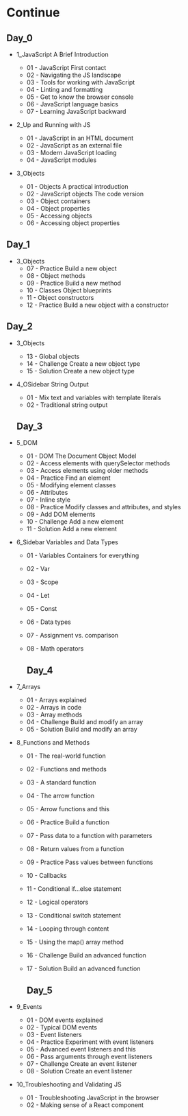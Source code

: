 # Continue

## Day_0

- 1_JavaScript A Brief Introduction
  - 01 - JavaScript First contact
  - 02 - Navigating the JS landscape
  - 03 - Tools for working with JavaScript
  - 04 - Linting and formatting
  - 05 - Get to know the browser console
  - 06 - JavaScript language basics
  - 07 - Learning JavaScript backward
  
  
- 2_Up and Running with JS
  - 01 - JavaScript in an HTML document
  - 02 - JavaScript as an external file
  - 03 - Modern JavaScript loading
  - 04 - JavaScript modules
  
    
- 3_Objects
  - 01 - Objects A practical introduction
  - 02 - JavaScript objects The code version
  - 03 - Object containers
  - 04 - Object properties
  - 05 - Accessing objects
  - 06 - Accessing object properties

## Day_1
- 3_Objects
  - 07 - Practice Build a new object
  - 08 - Object methods
  - 09 - Practice Build a new method
  - 10 - Classes Object blueprints
  - 11 - Object constructors
  - 12 - Practice Build a new object with a constructor
  
## Day_2
- 3_Objects
  - 13 - Global objects
  - 14 - Challenge Create a new object type
  - 15 - Solution Create a new object type

- 4_OSidebar String Output
  - 01 - Mix text and variables with template literals
  - 02 - Traditional string output
  
  
  ## Day_3
- 5_DOM
  - 01 - DOM The Document Object Model
  - 02 - Access elements with querySelector methods
  - 03 - Access elements using older methods
  - 04 - Practice Find an element
  - 05 - Modifying element classes
  - 06 - Attributes
  - 07 - Inline style
  - 08 - Practice Modify classes and attributes, and styles
  - 09 - Add DOM elements
  - 10 - Challenge Add a new element
  - 11 - Solution Add a new element

- 6_Sidebar Variables and Data Types
  - 01 - Variables Containers for everything
  - 02 - Var
  - 03 - Scope
  - 04 - Let
  - 05 - Const
  - 06 - Data types 
  - 07 - Assignment vs. comparison 
  - 08 - Math operators 
  
	## Day_4
- 7_Arrays
  - 01 - Arrays explained
  - 02 - Arrays in code
  - 03 - Array methods
  - 04 - Challenge Build and modify an array
  - 05 - Solution Build and modify an array
  
- 8_Functions and Methods
  - 01 - The real-world function
  - 02 - Functions and methods
  - 03 - A standard function
  - 04 - The arrow function
  - 05 - Arrow functions and this
  - 06 - Practice Build a function
  - 07 - Pass data to a function with parameters
  - 08 - Return values from a function
  - 09 - Practice Pass values between functions
  - 10 - Callbacks
  - 11 - Conditional if...else statement
  - 12 - Logical operators
  - 13 - Conditional switch statement
  - 14 - Looping through content
  - 15 - Using the map() array method
  - 16 - Challenge Build an advanced function
  - 17 - Solution Build an advanced function
  


  
	## Day_5
- 9_Events
  - 01 - DOM events explained
  - 02 - Typical DOM events
  - 03 - Event listeners
  - 04 - Practice Experiment with event listeners
  - 05 - Advanced event listeners and this
  - 06 - Pass arguments through event listeners
  - 07 - Challenge Create an event listener
  - 08 - Solution Create an event listener
	
- 10_Troubleshooting and Validating JS
  - 01 - Troubleshooting JavaScript in the browser
  - 02 - Making sense of a React component

